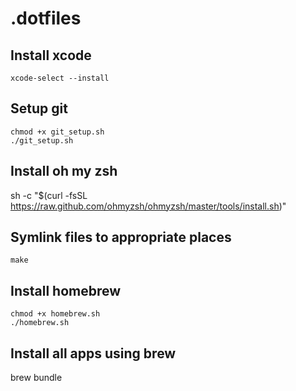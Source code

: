 .dotfiles
===


## Install xcode
`xcode-select --install`


## Setup git
`chmod +x git_setup.sh`  
`./git_setup.sh` 


## Install oh my zsh
sh -c "$(curl -fsSL https://raw.github.com/ohmyzsh/ohmyzsh/master/tools/install.sh)"


## Symlink files to appropriate places
`make`


## Install homebrew
`chmod +x homebrew.sh`  
`./homebrew.sh`


## Install all apps using brew
brew bundle


